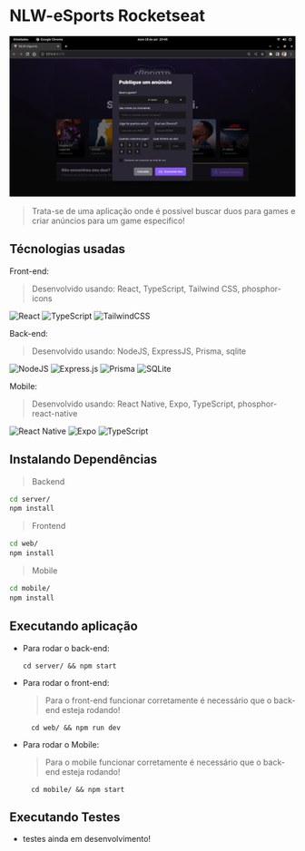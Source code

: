 # NLW-eSports Rocketseat

  <img src="web/public/nlw-2.png" />

  > Trata-se de  uma aplicação onde é possivel buscar duos para games e criar anúncios para um game especifico!

## Técnologias usadas

Front-end:
> Desenvolvido usando: React, TypeScript, Tailwind CSS, phosphor-icons

![React](https://img.shields.io/badge/react-%2320232a.svg?style=for-the-badge&logo=react&logoColor=%2361DAFB)
![TypeScript](https://img.shields.io/badge/typescript-%23007ACC.svg?style=for-the-badge&logo=typescript&logoColor=white)
![TailwindCSS](https://img.shields.io/badge/tailwindcss-%2338B2AC.svg?style=for-the-badge&logo=tailwind-css&logoColor=white)

Back-end:
> Desenvolvido usando: NodeJS, ExpressJS, Prisma, sqlite

![NodeJS](https://img.shields.io/badge/node.js-6DA55F?style=for-the-badge&logo=node.js&logoColor=white)
![Express.js](https://img.shields.io/badge/express.js-%23404d59.svg?style=for-the-badge&logo=express&logoColor=%2361DAFB)
![Prisma](https://img.shields.io/badge/Prisma-3982CE?style=for-the-badge&logo=Prisma&logoColor=white)
![SQLite](https://img.shields.io/badge/sqlite-%2307405e.svg?style=for-the-badge&logo=sqlite&logoColor=white)

Mobile:
> Desenvolvido usando: React Native, Expo, TypeScript, phosphor-react-native

![React Native](https://img.shields.io/badge/react_native-%2320232a.svg?style=for-the-badge&logo=react&logoColor=%2361DAFB)
![Expo](https://img.shields.io/badge/expo-1C1E24?style=for-the-badge&logo=expo&logoColor=#D04A37)
![TypeScript](https://img.shields.io/badge/typescript-%23007ACC.svg?style=for-the-badge&logo=typescript&logoColor=white)

## Instalando Dependências

> Backend
```bash
cd server/ 
npm install
``` 
> Frontend
```bash
cd web/
npm install
``` 
> Mobile
```bash
cd mobile/
npm install
``` 
## Executando aplicação

* Para rodar o back-end:

  ```
  cd server/ && npm start
  ```
* Para rodar o front-end:

  > Para o front-end funcionar corretamente é necessário que o back-end esteja rodando!

  ```
    cd web/ && npm run dev
  ```
* Para rodar o Mobile:

  > Para o mobile funcionar corretamente é necessário que o back-end esteja rodando!

  ```
    cd mobile/ && npm start
  ```

## Executando Testes

* testes ainda em desenvolvimento!
